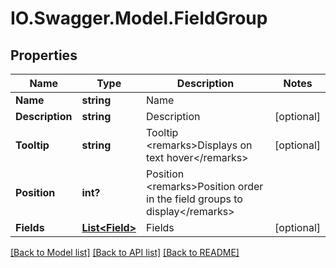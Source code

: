# IO.Swagger.Model.FieldGroup
## Properties

Name | Type | Description | Notes
------------ | ------------- | ------------- | -------------
**Name** | **string** | Name | 
**Description** | **string** | Description | [optional] 
**Tooltip** | **string** | Tooltip  &lt;remarks&gt;Displays on text hover&lt;/remarks&gt; | [optional] 
**Position** | **int?** | Position  &lt;remarks&gt;Position order in the field groups to display&lt;/remarks&gt; | 
**Fields** | [**List&lt;Field&gt;**](Field.md) | Fields | [optional] 

[[Back to Model list]](../README.md#documentation-for-models) [[Back to API list]](../README.md#documentation-for-api-endpoints) [[Back to README]](../README.md)

